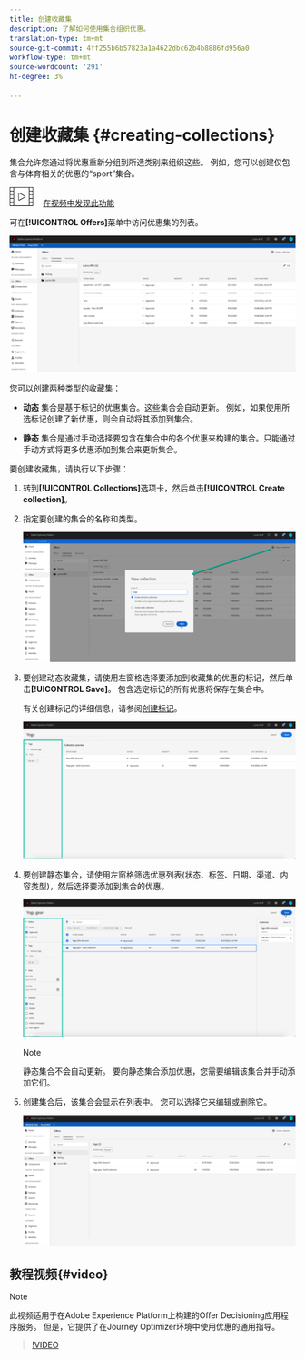 ```yaml
---
title: 创建收藏集
description: 了解如何使用集合组织优惠。
translation-type: tm+mt
source-git-commit: 4ff255b6b57823a1a4622dbc62b4b8886fd956a0
workflow-type: tm+mt
source-wordcount: '291'
ht-degree: 3%

---
```


# 创建收藏集 {#creating-collections}

集合允许您通过将优惠重新分组到所选类别来组织这些。 例如，您可以创建仅包含与体育相关的优惠的“sport”集合。

![](../assets/do-not-localize/how-to-video.png) [在视频中发现此功能](#video)

可在&#x200B;**[!UICONTROL Offers]**&#x200B;菜单中访问优惠集的列表。

![](../assets/collections_list.png)

您可以创建两种类型的收藏集：

* **动态** 集合是基于标记的优惠集合。这些集合会自动更新。 例如，如果使用所选标记创建了新优惠，则会自动将其添加到集合。

* **静态** 集合是通过手动选择要包含在集合中的各个优惠来构建的集合。只能通过手动方式将更多优惠添加到集合来更新集合。

要创建收藏集，请执行以下步骤：

1. 转到&#x200B;**[!UICONTROL Collections]**&#x200B;选项卡，然后单击&#x200B;**[!UICONTROL Create collection]**。

1. 指定要创建的集合的名称和类型。

   ![](../assets/collection_create.png)

1. 要创建动态收藏集，请使用左窗格选择要添加到收藏集的优惠的标记，然后单击&#x200B;**[!UICONTROL Save]**。 包含选定标记的所有优惠将保存在集合中。

   有关创建标记的详细信息，请参阅[创建标记](../offer-library/creating-tags.md)。

   ![](../assets/dynamic_collection.png)

1. 要创建静态集合，请使用左窗格筛选优惠列表(状态、标签、日期、渠道、内容类型)，然后选择要添加到集合的优惠。

   ![](../assets/static_collection.png)

   >[!NOTE]
   >
   >静态集合不会自动更新。 要向静态集合添加优惠，您需要编辑该集合并手动添加它们。

1. 创建集合后，该集合会显示在列表中。 您可以选择它来编辑或删除它。

   ![](../assets/collection_created.png)

## 教程视频{#video}

>[!NOTE]
>
>此视频适用于在Adobe Experience Platform上构建的Offer Decisioning应用程序服务。 但是，它提供了在Journey Optimizer环境中使用优惠的通用指导。

>[!VIDEO](https://video.tv.adobe.com/v/329376?quality=12)

